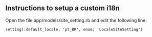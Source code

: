 ## Instructions to setup a custom i18n
Open the file app/models/site_setting.rb and edit the following line:

```
setting(:default_locale, 'pt_BR', enum: 'LocaleSiteSetting')
```
